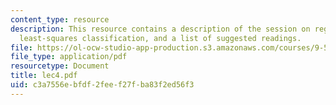 ```yaml
---
content_type: resource
description: This resource contains a description of the session on regression and
  least-squares classification, and a list of suggested readings.
file: https://ol-ocw-studio-app-production.s3.amazonaws.com/courses/9-520-statistical-learning-theory-and-applications-spring-2006/c3a7556ebfdf2feef27fba83f2ed56f3_lec4.pdf
file_type: application/pdf
resourcetype: Document
title: lec4.pdf
uid: c3a7556e-bfdf-2fee-f27f-ba83f2ed56f3
---
```


